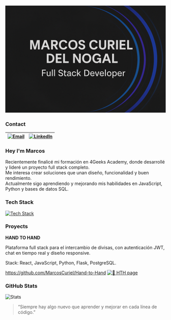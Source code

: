 ![Hi, I'm Marcos Curiel](https://raw.githubusercontent.com/MarcosCuriel/MarcosCuriel/main/Banner%20Marcos.png)

### Contact

| [![Email](https://img.shields.io/badge/Email-0078D4?style=flat&logo=microsoftoutlook&logoColor=white&labelColor=1f2328)](mailto:marcoscuriel7@hotmail.com) | [![LinkedIn](https://img.shields.io/badge/LinkedIn-0A66C2?style=flat&logo=linkedin&logoColor=white&labelColor=1f2328)](https://www.linkedin.com/in/marcoscurieldev) |
|:--:|:--:|

### Hey I'm Marcos
Recientemente finalicé mi formación en 4Geeks Academy, donde desarrollé y lideré un proyecto full stack completo.  
Me interesa crear soluciones que unan diseño, funcionalidad y buen rendimiento.  
Actualmente sigo aprendiendo y mejorando mis habilidades en JavaScript, Python y bases de datos SQL.
### Tech Stack
[![Tech Stack](https://skillicons.dev/icons?i=react,js,python,flask,postgres,html,css,bootstrap,git,github&perline=12)](https://skillicons.dev)

### Proyects
**HAND TO HAND**

Plataforma full stack para el intercambio de divisas, con autenticación JWT, chat en tiempo real y diseño responsive.

Stack: React, JavaScript, Python, Flask, PostgreSQL.

https://github.com/MarcosCuriel/Hand-to-Hand
[![🚀 HTH page](https://img.shields.io/badge/HandToHand-0A66C2?style=for-the-badge&logo=render&logoColor=white)](https://sample-service-name-0y1z.onrender.com/)
### GitHub Stats

![Stats](https://github-readme-stats.vercel.app/api?username=MarcosCuriel&show_icons=true&rank_icon=github&hide_border=true&theme=transparent)

> “Siempre hay algo nuevo que aprender y mejorar en cada línea de código.”
